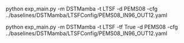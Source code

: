 python exp_main.py -m DSTMamba -t LTSF -d PEMS08 -cfg ../baselines/DSTMamba/LTSFConfig/PEMS08_IN96_OUT12.yaml

python exp_main.py -m DSTMamba -t LTSF -tf True -d PEMS08 -cfg ../baselines/DSTMamba/LTSFConfig/PEMS08_IN96_OUT12.yaml